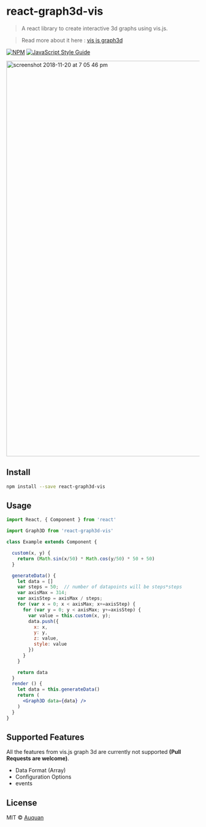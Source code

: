 # react-graph3d-vis

> A react library to create interactive 3d graphs using vis.js.

> Read more about it here : [vis js graph3d](http://visjs.org/docs/graph3d/index.html)

[![NPM](https://img.shields.io/npm/v/react-graph3d-vis.svg)](https://www.npmjs.com/package/react-graph3d-vis) [![JavaScript Style Guide](https://img.shields.io/badge/code_style-standard-brightgreen.svg)](https://standardjs.com)


<img width="1030" alt="screenshot 2018-11-20 at 7 05 46 pm" src="https://user-images.githubusercontent.com/16102594/48776968-4e53eb80-ecf7-11e8-8f2e-b13ed0dcb2db.png">

## Install

```bash
npm install --save react-graph3d-vis
```

## Usage

```jsx
import React, { Component } from 'react'

import Graph3D from 'react-graph3d-vis'

class Example extends Component {

  custom(x, y) {
    return (Math.sin(x/50) * Math.cos(y/50) * 50 + 50)
  }

  generateData() {
    let data = []
    var steps = 50;  // number of datapoints will be steps*steps
    var axisMax = 314;
    var axisStep = axisMax / steps;
    for (var x = 0; x < axisMax; x+=axisStep) {
      for (var y = 0; y < axisMax; y+=axisStep) {
        var value = this.custom(x, y);
        data.push({
          x: x,
          y: y,
          z: value,
          style: value
        })
      }
    }

    return data
  }
  render () {
    let data = this.generateData()
    return (
      <Graph3D data={data} />
    )
  }
}
```

## Supported Features
All the features from vis.js graph 3d are currently not supported **(Pull Requests are welcome)**.

 * Data Format (Array)
 * Configuration Options
 * events

## License

MIT © [Auquan](https://github.com/auquan)
